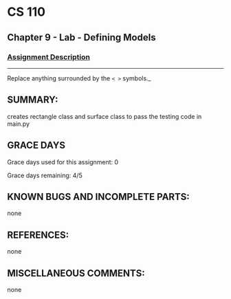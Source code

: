 # CS 110
## Chapter 9 - Lab - Defining Models

### [Assignment Description](https://docs.google.com/document/d/15DfkIaMl1zTHGfpNH6NFQGl9UYp_GamYK79O8CZCddc/edit?usp=sharing)

***
Replace anything surrounded by the `< >` symbols._

## SUMMARY:
creates rectangle class and surface class to pass the testing code in main.py

## GRACE DAYS
Grace days used for this assignment: 0

Grace days remaining: 4/5

## KNOWN BUGS AND INCOMPLETE PARTS:
none

## REFERENCES:
none

## MISCELLANEOUS COMMENTS:
none